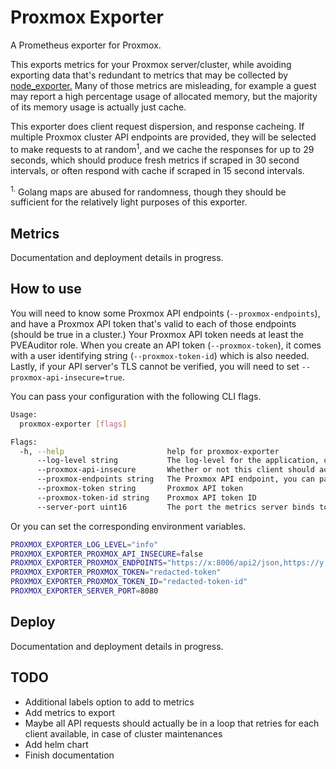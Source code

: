 # Proxmox Exporter

A Prometheus exporter for Proxmox.

This exports metrics for your Proxmox server/cluster, while avoiding exporting data that's redundant to metrics that may be collected by [node_exporter.](https://github.com/prometheus/node_exporter) Many of those metrics are misleading, for example a guest may report a high percentage usage of allocated memory, but the majority of its memory usage is actually just cache.

This exporter does client request dispersion, and response cacheing. If multiple Proxmox cluster API endpoints are provided, they will be selected to make requests to at random<sup>1</sup>, and we cache the responses for up to 29 seconds, which should produce fresh metrics if scraped in 30 second intervals, or often respond with cache if scraped in 15 second intervals.

<sup>1.</sup> Golang maps are abused for randomness, though they should be sufficient for the relatively light purposes of this exporter.

## Metrics

Documentation and deployment details in progress.

## How to use

You will need to know some Proxmox API endpoints (`--proxmox-endpoints`), and have a Proxmox API token that's valid to each of those endpoints (should be true in a cluster.) Your Proxmox API token needs at least the PVEAuditor role. When you create an API token (`--proxmox-token`), it comes with a user identifying string (`--proxmox-token-id`) which is also needed. Lastly, if your API server's TLS cannot be verified, you will need to set `--proxmox-api-insecure=true`.

You can pass your configuration with the following CLI flags.

```bash
Usage:
  proxmox-exporter [flags]

Flags:
  -h, --help                       help for proxmox-exporter
      --log-level string           The log-level for the application, can be one of info, warn, error, debug. (default "info")
      --proxmox-api-insecure       Whether or not this client should accept insecure connections to Proxmox (default: false)
      --proxmox-endpoints string   The Proxmox API endpoint, you can pass in multiple endpoints separated by commas (ex: https://localhost:8006/api2/json)
      --proxmox-token string       Proxmox API token
      --proxmox-token-id string    Proxmox API token ID
      --server-port uint16         The port the metrics server binds to. (default 8080)
```

Or you can set the corresponding environment variables.

```bash
PROXMOX_EXPORTER_LOG_LEVEL="info"
PROXMOX_EXPORTER_PROXMOX_API_INSECURE=false
PROXMOX_EXPORTER_PROXMOX_ENDPOINTS="https://x:8006/api2/json,https://y:8006/api2/json,https://z:8006/api2/json"
PROXMOX_EXPORTER_PROXMOX_TOKEN="redacted-token"
PROXMOX_EXPORTER_PROXMOX_TOKEN_ID="redacted-token-id"
PROXMOX_EXPORTER_SERVER_PORT=8080
```

## Deploy

Documentation and deployment details in progress.

## TODO
- Additional labels option to add to metrics
- Add metrics to export
- Maybe all API requests should actually be in a loop that retries for each client available, in case of cluster maintenances
- Add helm chart
- Finish documentation
